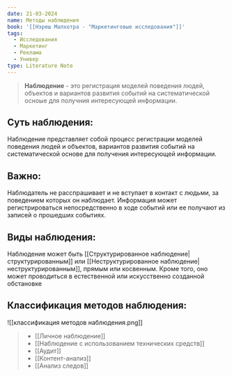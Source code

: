 ```yaml
---
date: 21-03-2024
name: Методы наблюдения
book: '[[Нэреш Малхотра - "Маркетинговые исследования"]]'
tags:
  - Исследования
  - Маркетинг
  - Реклама
  - Универ
type: Literature Note
---
```

> **Наблюдение** - это регистрация моделей поведения людей, объектов и вариантов развития событий на систематической осноые для получния интересующей информации.

## Суть наблюдения:
Наблюдение представляет собой процесс регистрации моделей поведения людей и объектов, вариантов развития событий на систематической основе для получения интересующей информации. 
## Важно:
Наблюдатель не расспрашивает и не вступает в контакт с людьми, за поведением которых он наблюдает. Информация может регистрироваться непосредственно в ходе событий или ее получают из записей о прошедших событиях. 
## Виды наблюдения:
Наблюдение может быть [[Структурированное наблюдение|структурированным]] или [[Неструктурированное наблюдение|неструктурированным]], прямым или косвенным. Кроме того, оно может проводиться в естественной или искусственно созданной обстановке
## Классификация методов наблюдения:
 ![[классификация методов наблюдения.png]]

> - [[Личное наблюдение]]
> - [[Наблюдение с использованием технических средств]]
>-  [[Аудит]]
>-  [[Контент-анализ]]
>-  [[Анализ следов]]
